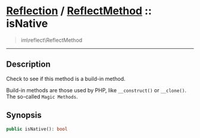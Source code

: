 # [Reflection](reflect.md) / [ReflectMethod](reflect-ReflectMethod.md) :: isNative
 > im\reflect\ReflectMethod
____

## Description
Check to see if this method is a build-in method.

Build-in methods are those used by PHP, like `__construct()`
or `__clone()`. The so-called `Magic Methods`.

## Synopsis
```php
public isNative(): bool
```
